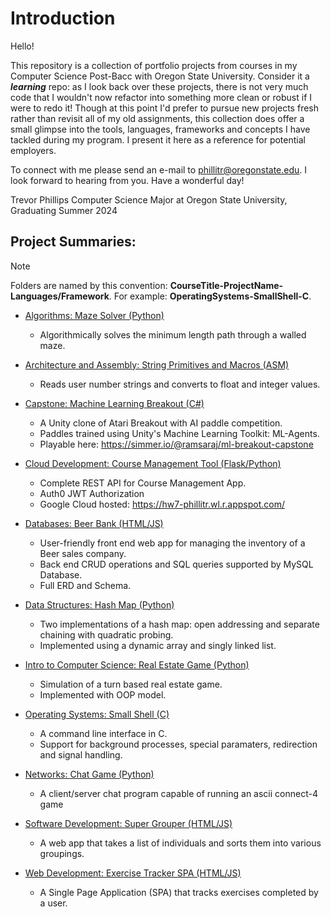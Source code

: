 # Introduction
Hello!

This repository is a collection of portfolio projects from courses in my Computer Science Post-Bacc with Oregon State University. Consider it a ***learning*** repo: as I look back over these projects, there is not very much code that I wouldn't now refactor into something more clean or robust if I were to redo it! Though at this point I'd prefer to pursue new projects fresh rather than revisit all of my old assignments, this collection does offer a small glimpse into the tools, languages, frameworks and concepts I have tackled during my program. I present it here as a reference for potential employers.

To connect with me please send an e-mail to [phillitr@oregonstate.edu](mailto:phillitr@oregonstate.edu). I look forward to hearing from you. Have a wonderful day!

Trevor Phillips
Computer Science Major at Oregon State University, Graduating Summer 2024

## Project Summaries:
> [!NOTE]
> Folders are named by this convention: **CourseTitle-ProjectName-Languages/Framework**. For example: **OperatingSystems-SmallShell-C**.
 
- [Algorithms: Maze Solver (Python)](<Algorithms-MazeSolver-Python>)
    - Algorithmically solves the minimum length path through a walled maze.

- [Architecture and Assembly: String Primitives and Macros (ASM)](<Architecture-StringPrimitivesMacros-ASM>)
    - Reads user number strings and converts to float and integer values.

- [Capstone: Machine Learning Breakout (C#)](<Capstone-MachineLearningBreakout-CSharp>)
    - A Unity clone of Atari Breakout with AI paddle competition.
    - Paddles trained using Unity's Machine Learning Toolkit: ML-Agents.
    - Playable here: https://simmer.io/@ramsaraj/ml-breakout-capstone

- [Cloud Development: Course Management Tool (Flask/Python)](<CloudDevelopment-CourseManagementTool-Flask&Python>)
    - Complete REST API for Course Management App.
    - Auth0 JWT Authorization
    - Google Cloud hosted: https://hw7-phillitr.wl.r.appspot.com/

- [Databases: Beer Bank (HTML/JS)](<Databases-BeerBank-NodeJS&HTML>)
    - User-friendly front end web app for managing the inventory of a Beer sales company.
    - Back end CRUD operations and SQL queries supported by MySQL Database.
    - Full ERD and Schema.

- [Data Structures: Hash Map (Python)](<DataStructures-HashMap-Python>)
    - Two implementations of a hash map: open addressing and separate chaining with quadratic probing.
    - Implemented using a dynamic array and singly linked list.

- [Intro to Computer Science: Real Estate Game (Python)](<IntroCS-RealEstateGame-Python>)
    - Simulation of a turn based real estate game.
    - Implemented with OOP model.

- [Operating Systems: Small Shell (C)](<OperatingSystems-SmallShell-C>)
    - A command line interface in C.
    - Support for background processes, special paramaters, redirection and signal handling.

- [Networks: Chat Game (Python)](<Networks-ChatGame-Python>)
    - A client/server chat program capable of running an ascii connect-4 game 

- [Software Development: Super Grouper (HTML/JS)](<SoftwareDevelopment-SuperGrouper-NodeJS&HTML>)
    - A web app that takes a list of individuals and sorts them into various groupings.

- [Web Development: Exercise Tracker SPA (HTML/JS)](<WebDevelopment-ExerciseTrackerSPA-NodeJS&HTML>)
    - A Single Page Application (SPA) that tracks exercises completed by a user.